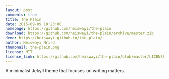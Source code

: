 ```yaml
---
layout: post
comments: true
title: The Plain
date: 2015-09-09 10:23:00
homepage: https://github.com/heiswayi/the-plain
download: https://github.com/heiswayi/the-plain/archive/master.zip
demo: https://heiswayi.github.io/the-plain/
author: Heiswayi Nrird
thumbnail: the-plain.png
license: MIT
license_link: https://github.com/heiswayi/the-plain/blob/master/LICENSE
---
```


A minimalist Jekyll theme that focuses on writing matters.
